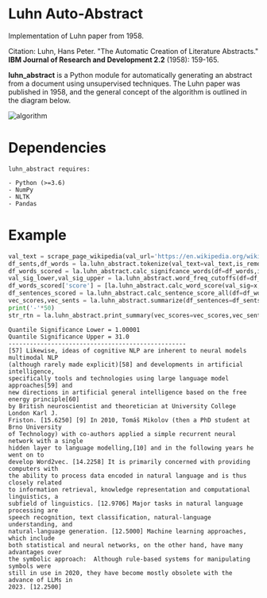 # Luhn Auto-Abstract
Implementation of Luhn paper from 1958.

Citation:
Luhn, Hans Peter. "The Automatic Creation of Literature Abstracts." __IBM Journal of Research and Development 2.2__ (1958): 159-165.


**luhn_abstract** is a Python module for automatically generating an abstract from a document using unsupervised techniques.  The Luhn paper was published in 1958, and the general concept of the algorithm is outlined in the diagram below.

![algorithm](./images/image_001.png)

# Dependencies
~~~~~~~~~~~~
luhn_abstract requires:

- Python (>=3.6)
- NumPy
- NLTK
- Pandas
~~~~~~~~~~~~

# Example

```python
val_text = scrape_page_wikipedia(val_url='https://en.wikipedia.org/wiki/natural_language_processing')
df_sents,df_words = la.luhn_abstract.tokenize(val_text=val_text,is_remove_stopwords=False)
df_words_scored = la.luhn_abstract.calc_signifcance_words(df=df_words,is_use_luhn_tf=True,is_remove_stopwords=False)
val_sig_lower,val_sig_upper = la.luhn_abstract.word_freq_cutoffs(df=df_words_scored,val_lower=val_quant_lower,val_upper=val_quant_upper)
df_words_scored['score'] = [la.luhn_abstract.calc_word_score(val_sig=x,val_lower=val_sig_lower,val_upper=val_sig_upper) for x in df_words_scored['significance']]
df_sentences_scored = la.luhn_abstract.calc_sentence_score_all(df=df_words_scored,val_num_apart=val_n,func_summary=None)
vec_scores,vec_sents = la.luhn_abstract.summarize(df_sentences=df_sents,df_scores=df_sentences_scored,val_num_sentences=val_k)
print('-'*50)
str_rtn = la.luhn_abstract.print_summary(vec_scores=vec_scores,vec_sentences=vec_sents)
```

```
Quantile Significance Lower = 1.00001
Quantile Significance Upper = 31.0
--------------------------------------------------
[57] Likewise, ideas of cognitive NLP are inherent to neural models multimodal NLP
(although rarely made explicit)[58] and developments in artificial intelligence,
specifically tools and technologies using large language model approaches[59] and
new directions in artificial general intelligence based on the free energy principle[60]
by British neuroscientist and theoretician at University College London Karl J.
Friston. [15.6250] [9] In 2010, Tomáš Mikolov (then a PhD student at Brno University
of Technology) with co-authors applied a simple recurrent neural network with a single
hidden layer to language modelling,[10] and in the following years he went on to
develop Word2vec. [14.2258] It is primarily concerned with providing computers with
the ability to process data encoded in natural language and is thus closely related
to information retrieval, knowledge representation and computational linguistics, a
subfield of linguistics. [12.9706] Major tasks in natural language processing are
speech recognition, text classification, natural-language understanding, and
natural-language generation. [12.5000] Machine learning approaches, which include
both statistical and neural networks, on the other hand, have many advantages over
the symbolic approach:  Although rule-based systems for manipulating symbols were
still in use in 2020, they have become mostly obsolete with the advance of LLMs in
2023. [12.2500]
```